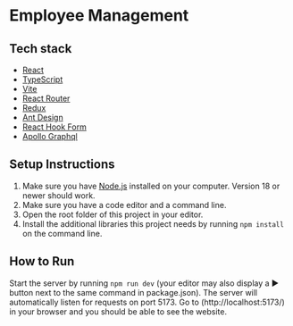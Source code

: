 # Employee Management

## Tech stack

- [React](https://react.dev/reference/react)
- [TypeScript](https://www.typescriptlang.org/docs/handbook/typescript-in-5-minutes.html)
- [Vite](https://vitejs.dev/guide/)
- [React Router](https://reactrouter.com/en/main/start/overview)
- [Redux](https://react-redux.js.org/introduction/getting-started)
- [Ant Design](https://ant.design/components/overview/)
- [React Hook Form](https://react-hook-form.com/get-started#Quickstart)
- [Apollo Graphql](https://www.apollographql.com/docs/react/)

## Setup Instructions
1. Make sure you have [Node.js](https://nodejs.org/en) installed on your computer. Version 18 or newer should work.
2. Make sure you have a code editor and a command line.
3. Open the root folder of this project in your editor.
4. Install the additional libraries this project needs by running `npm install` on the command line.

## How to Run
Start the server by running `npm run dev` (your editor may also display a ▶ button next to the same command in package.json).
The server will automatically listen for requests on port 5173. Go to (http://localhost:5173/) in your browser and
you should be able to see the website.